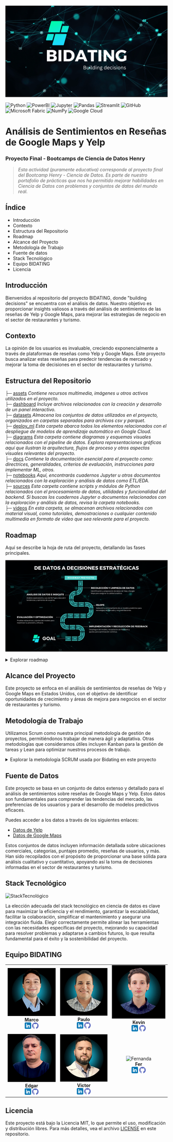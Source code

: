 ![Bidating](assets/Portada_readme.png)
<br />

![Python](https://img.shields.io/badge/-Python-333333?style=flat&logo=python)
![PowerBI](https://img.shields.io/badge/-PowerBI-333333?style=flat&logo=powerbi)
![Jupyter](https://img.shields.io/badge/-Jupyter-333333?style=flat&logo=jupyter)
![Pandas](https://img.shields.io/badge/-Pandas-333333?style=flat&logo=pandas)
![Streamlit](https://img.shields.io/badge/-Streamlit-333333?style=flat&logo=streamlit)
![GitHub](https://img.shields.io/badge/-GitHub-333333?style=flat&logo=github)
![Microsoft Fabric](https://img.shields.io/badge/-Microsoft_Fabric-333333?style=flat&logo=microsoft)
![NumPy](https://img.shields.io/badge/-NumPy-333333?style=flat&logo=numpy)
![Google Cloud](https://img.shields.io/badge/-Google_Cloud-333333?style=flat&logo=googlecloud)

# Análisis de Sentimientos en Reseñas de Google Maps y Yelp

### Proyecto Final - Bootcamps de Ciencia de Datos Henry

> _Esta actividad (puramente educativa) corresponde al proyecto final del Bootcamp Henry - Ciencia de Datos. Es parte de nuestro portafolio de prácticas que nos ha permitido mejorar habilidades en Ciencia de Datos con problemas y conjuntos de datos del mundo real._

## Índice
- Introducción
- Contexto
- Estructura del Repositorio
- Roadmap
- Alcance del Proyecto
- Metodología de Trabajo
- Fuente de datos
- Stack Tecnológico
- Equipo BIDATING
- Licencia

## Introducción
Bienvenidos al repositorio del proyecto BIDATING, donde "building decisions" se encuentra con el análisis de datos. Nuestro objetivo es proporcionar insights valiosos a través del análisis de sentimientos de las reseñas de Yelp y Google Maps, para mejorar las estrategias de negocio en el sector de restaurantes y turismo.

## Contexto
La opinión de los usuarios es invaluable, creciendo exponencialmente a través de plataformas de reseñas como Yelp y Google Maps. Este proyecto busca analizar estas reseñas para predecir tendencias de mercado y mejorar la toma de decisiones en el sector de restaurantes y turismo.

## Estructura del Repositorio

├─ [assets](/assets) _Contiene recursos multimedia, imágenes u otros activos utilizados en el proyecto._<br />
├─ [dashboard](/dashboard) _Incluye archivos relacionados con la creación y desarrollo de un panel interactivo._<br />
├─ [datasets](/datasets) _Almacena los conjuntos de datos utilizados en el proyecto, organizados en carpetas separadas para archivos csv y parquet._<br />
├─ [deploy_ml](/deploy_ml) _Esta carpeta abarca todos los elementos relacionados con el despliegue de modelos de aprendizaje automático en Google Cloud._<br />
├─ [diagrams](/diagrams) _Esta carpeta contiene diagramas y esquemas visuales relacionados con el pipeline de datos. Explora representaciones gráficas aquí que ilustran la arquitectura, flujos de proceso y otros aspectos visuales relevantes del proyecto._<br /> 
├─ [docs](/docs) _Contiene la documentación esencial para el proyecto como: directrices, generalidades, criterios de evaluación, instrucciones para implementar ML, otros._<br />
├─ [notebooks](/notebooks) _Aquí, encontrarás cuadernos Jupyter u otros documentos relacionados con la exploración y análisis de datos como ETL/EDA._<br />
├─ [sources](/sources) _Esta carpeta contiene scripts y módulos de Python relacionados con el procesamiento de datos, utilidades y funcionalidad del backend. Si buscas los cuadernos Jupyter o documentos relacionados con la exploración y análisis de datos, revisa la carpeta notebooks._<br /> 
├─ [videos](/videos) _En esta carpeta, se almacenan archivos relacionados con material visual, como tutoriales, demostraciones o cualquier contenido multimedia en formato de video que sea relevante para el proyecto._<br />

## Roadmap
Aquí se describe la hoja de ruta del proyecto, detallando las fases principales.

![Bidating](assets/Roadmap.png)
<br />

<details>
<summary>Explorar roadmap</summary>
 
### Puntos Clave:

1. **Recolección y Limpieza de Datos**
   - En esta fase inicial, el proyecto se enfoca en la adquisición y preparación meticulosa de conjuntos de datos críticos obtenidos de Yelp y Google Maps. Este proceso incluye la identificación precisa de fuentes de datos relevantes, la extracción eficiente de la información necesaria y la implementación de técnicas avanzadas de limpieza de datos. El objetivo es garantizar la integridad y la alta calidad de los datos, fundamentales para el análisis analítico posterior, eliminando cualquier discrepancia, dato irrelevante o duplicado que pueda sesgar los resultados.

2. **Análisis de Datos e Insights**
   - Esta etapa se dedica al examen profundo y al análisis exploratorio de los datos limpios, utilizando técnicas de procesamiento de lenguaje natural (NLP) y otras metodologías analíticas avanzadas. El propósito es descifrar tendencias, patrones y correlaciones ocultas dentro de las reseñas, extrayendo insights valiosos sobre las percepciones y opiniones de los consumidores. Estos descubrimientos son esenciales para comprender la dinámica del mercado y las expectativas de los clientes, ofreciendo una base sólida para la toma de decisiones estratégicas.

3. **Desarrollo de Modelo de Machine Learning**
   - En el núcleo del proyecto yace el desarrollo de modelos predictivos de machine learning, seleccionados meticulosamente por su capacidad para ofrecer predicciones precisas y accionables. Esta fase implica un riguroso proceso de entrenamiento, validación y ajuste fino de los modelos, con el fin de capturar la esencia de las tendencias de mercado y las preferencias de los consumidores. Los modelos están diseñados para proporcionar recomendaciones estratégicas, apoyando a las empresas en la identificación de oportunidades de crecimiento y en la optimización de sus estrategias de mercado.

4. **Evaluación y Optimización del Modelo**
   - Antes del despliegue final, los modelos pasan por una etapa crítica de evaluación y optimización, donde su rendimiento y precisión son sometidos a pruebas exhaustivas bajo diferentes escenarios y conjuntos de datos de prueba. Esta fase es crucial para asegurar que los modelos no solo sean robustos y generalizables, sino también capaces de adaptarse a las variaciones del mercado y a las necesidades cambiantes de los consumidores. Se implementan ajustes y mejoras basadas en los resultados de estas pruebas, maximizando la eficacia de los modelos.

5. **Implementación y Recolección de Feedback**
   - La fase final marca la implementación de los modelos de machine learning en un entorno de producción real, donde comienzan a influir en las decisiones estratégicas. Paralelamente, se establece un mecanismo continuo de recolección de feedback, permitiendo la evaluación constante del impacto y la eficacia de los modelos. Este feedback es invaluable para el ciclo de mejora continua, donde los modelos se ajustan y refinan en respuesta a los nuevos datos y retroalimentación recibida, asegurando su relevancia y precisión a largo plazo.


    
</details>

## Alcance del Proyecto
Este proyecto se enfoca en el análisis de sentimientos de reseñas de Yelp y Google Maps en Estados Unidos, con el objetivo de identificar oportunidades de crecimiento y áreas de mejora para negocios en el sector de restaurantes y turismo.

## Metodología de Trabajo
Utilizamos Scrum como nuestra principal metodología de gestión de proyectos, permitiéndonos trabajar de manera ágil y adaptativa. Otras metodologías que consideramos útiles incluyen Kanban para la gestión de tareas y Lean para optimizar nuestros procesos de trabajo.

<details>
<summary>Explorar la metodología SCRUM usada por Bidating en este proyecto</summary><br />

  <details>
  <summary>Sprint 1</summary>
     Contenido aqui
  </details>

  <details>
  <summary>Sprint 2</summary>
     Contenido aqui
  </details>

  <details>
  <summary>Sprint 3</summary>
     Contenido aqui
  </details>
  
</details>

## Fuente de Datos

Este proyecto se basa en un conjunto de datos extenso y detallado para el análisis de sentimientos sobre reseñas de Google Maps y Yelp. Estos datos son fundamentales para comprender las tendencias del mercado, las preferencias de los usuarios y para el desarrollo de modelos predictivos eficaces.

Puedes acceder a los datos a través de los siguientes enlaces:

- [Datos de Yelp](https://drive.google.com/drive/folders/1Wf7YkxA0aHI3GpoHc9Nh8_scf5BbD4DA)
- [Datos de Google Maps](https://drive.google.com/drive/folders/1TI-SsMnZsNP6t930olEEWbBQdo_yuIZF)

Estos conjuntos de datos incluyen información detallada sobre ubicaciones comerciales, categorías, puntajes promedio, reseñas de usuarios, y más. Han sido recopilados con el propósito de proporcionar una base sólida para análisis cualitativo y cuantitativo, apoyando así la toma de decisiones informadas en el sector de restaurantes y turismo.

## Stack Tecnológico

![StackTecnológico](assets/Stack_tecnológico.png)

La elección adecuada del stack tecnológico en ciencia de datos es clave para maximizar la eficiencia y el rendimiento, garantizar la escalabilidad, facilitar la colaboración, simplificar el mantenimiento y asegurar una integración fluida. Elegir correctamente permite alinear las herramientas con las necesidades específicas del proyecto, mejorando su capacidad para resolver problemas y adaptarse a cambios futuros, lo que resulta fundamental para el éxito y la sostenibilidad del proyecto.

## Equipo BIDATING

|      |      |      |
| :--: | :--: | :--: |
| ![Marco](assets/Foto_perfil_Marco.jpg)<br>**Marco**<br>[<img src="assets/linkedin.png" style="width:20px;">](LINK_LINKEDIN_INTEGRANTE1) [<img src="assets/github.png" style="width:20px;">](LINK_GITHUB_INTEGRANTE1) | ![Paulo](assets/Foto_perfil_Paulo.jpg)<br>**Paulo**<br>[<img src="assets/linkedin.png" style="width:20px;">](LINK_LINKEDIN_INTEGRANTE2) [<img src="assets/github.png" style="width:20px;">](LINK_GITHUB_INTEGRANTE2) | ![Kevin](assets/Foto_perfil_Kevin.jpg)<br>**Kevin**<br>[<img src="assets/linkedin.png" style="width:20px;">](LINK_LINKEDIN_INTEGRANTE3) [<img src="assets/github.png" style="width:20px;">](LINK_GITHUB_INTEGRANTE3) |
| ![Edgar](assets/Foto_perfil_Edgar.jpg)<br>**Edgar**<br>[<img src="assets/linkedin.png" style="width:20px;">](LINK_LINKEDIN_INTEGRANTE4) [<img src="assets/github.png" style="width:20px;">](LINK_GITHUB_INTEGRANTE4) | ![Victor](assets/Foto_perfil_Victor.jpg)<br>**Victor**<br>[<img src="assets/linkedin.png" style="width:20px;">](https://www.linkedin.com/in/orestesvictor/) [<img src="assets/github.png" style="width:20px;">](https://github.com/orestes-victor) | ![Fernanda]()<br>**Fer**<br>[<img src="assets/linkedin.png" style="width:20px;">](LINK_LINKEDIN_INTEGRANTE6) [<img src="assets/github.png" style="width:20px;">](LINK_GITHUB_INTEGRANTE6) |

## Licencia

Este proyecto está bajo la Licencia MIT, lo que permite el uso, modificación y distribución libres. Para más detalles, vea el archivo [LICENSE](LICENSE.txt) en este repositorio.
